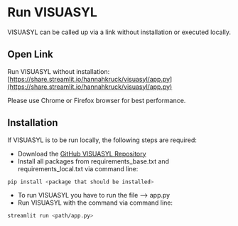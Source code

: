 # Run VISUASYL

VISUASYL can be called up via a link without installation or executed locally. 

## Open Link

Run VISUASYL without installation: [https://share.streamlit.io/hannahkruck/visuasyl/app.py](https://share.streamlit.io/hannahkruck/visuasyl/app.py)

Please use Chrome or Firefox browser for best performance.

## Installation

If VISUASYL is to be run locally, the following steps are required:
- Download the [GitHub VISUASYL Repository](https://github.com/hannahkruck/VISUASYL)
- Install all packages from requirements_base.txt and requirements_local.txt via command line: 
```bash
pip install <package that should be installed>
```
- To run VISUASYL you have to run the file --> app.py
- Run VISUASYL with the command via command line:
```bash
streamlit run <path/app.py>
